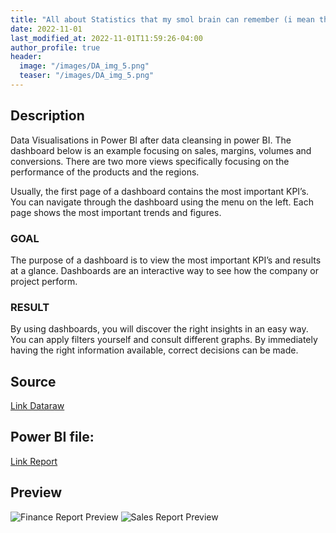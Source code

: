```yaml
---
title: "All about Statistics that my smol brain can remember (i mean this note is precise and concise)"
date: 2022-11-01
last_modified_at: 2022-11-01T11:59:26-04:00
author_profile: true
header:
  image: "/images/DA_img_5.png"
  teaser: "/images/DA_img_5.png"
---
```


## Description
Data Visualisations in Power BI after data cleansing in power BI.
The dashboard below is an example focusing on sales, margins, volumes and conversions. There are two more views specifically focusing on the performance of the products and the regions.

Usually, the first page of a dashboard contains the most important KPI’s. You can navigate through the dashboard using the menu on the left. Each page shows the most important trends and figures.

### GOAL
The purpose of a dashboard is to view the most important KPI’s and results at a glance. Dashboards are an interactive way to see how the company or project perform.

### RESULT
By using dashboards, you will discover the right insights in an easy way. You can apply filters yourself and consult different graphs. By immediately having the right information available, correct decisions can be made.

## Source
[Link Dataraw](https://github.com/muwnawn/portfolio_projects/blob/c797439f5af074cbed7e1f2616f37eeaf111cc46/Portfolio_Sales%20and%20Finance%20Analysis/Sales%20and%20Finance%20Data%20Raw.xlsm)

## Power BI file:
[Link Report](https://github.com/muwnawn/portfolio_projects/blob/c797439f5af074cbed7e1f2616f37eeaf111cc46/Portfolio_Sales%20and%20Finance%20Analysis/Sales%20and%20Finance%20Report.pbix)

## Preview
<img src="{{ site.url }}{{ site.baseurl }}/assets/Portfolio_Sales and Finance Analysis/Finance Report Preview.png" alt="Finance Report Preview">
<img src="{{ site.url }}{{ site.baseurl }}/assets/Portfolio_Sales and Finance Analysis/Sales Report Preview.png" alt="Sales Report Preview">
